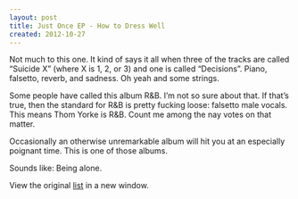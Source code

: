 ```yaml
---
layout: post
title: Just Once EP - How to Dress Well
created: 2012-10-27
---
```


Not much to this one. It kind of says it all when three of the tracks
are called “Suicide X” (where X is 1, 2, or 3) and one is called
“Decisions”. Piano, falsetto, reverb, and sadness. Oh yeah and some
strings. 

Some people have called this album R&B. I’m not so sure about that. If
that’s true, then the standard for R&B is pretty fucking loose: falsetto
male vocals. This means Thom Yorke is R&B. Count me among the nay votes
on that matter.

Occasionally an otherwise unremarkable album will hit you at an
especially poignant time. This is one of those albums. 


Sounds like: Being alone.


View the
original [list](https://docs.google.com/spreadsheet/pub?key=0ArDppihwaWa6dFdaeV9pOXNTeERqbWVFTFp5bWFuNmc&output=html)
in a new window.

